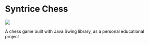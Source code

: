 # Syntrice Chess
<img src=https://i.imgur.com/rMGIun1.png>

A chess game built with Java Swing library, as a personal educational project